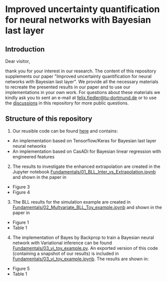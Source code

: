# Improved uncertainty quantification for neural networks with Bayesian last layer

## Introduction

Dear visitor, 

thank you for your interest in our research. The content of this repository supplements our paper "Improved uncertainty quantification for neural
networks with Bayesian last layer".
We provide all the necessary materials to recreate the presented results in our paper and to use our implementations in your own work. 
For questions about these materials we kindly ask you to sent an e-mail at [felix.fiedler@tu-dortmund.de](mailto:felix.fiedler@tu-dortmund.de) or to use the [discussions](https://github.com/4flixt/2022_Paper_BLL_LML/discussions) in this repository for more public questions.

## Structure of this repository

1. Our reusible code can be found [here](https://github.com/4flixt/2023_Paper_BLL_LML/tree/main/bll) and contains:
  - An implementation based on Tensorflow/Keras for Bayesian last layer neural networks
  - An implementation based on CasADi for Bayesian linear regression with engineered features
2. The results to investigate the enhanced extrapolation are created in the Jupyter notebook [Fundamentals/01_BLL_Inter_vs_Extrapolation.ipynb](https://github.com/4flixt/2022_Paper_BLL_LML/blob/main/Fundamentals/01_BLL_Inter_vs_Extrapolation.ipynb) and shown in the paper in
  - Figure 3
  - Figure 4
3. The BLL results for the simulation example are created in [Fundamentals/02_Multvariate_BLL_Toy_example.ipynb](https://github.com/4flixt/2022_Paper_BLL_LML/blob/main/Fundamentals/02_Multvariate_BLL_Toy_example.ipynb) and shown in the paper in 
  - Figure 1
  - Table 1
4. The implementation of Bayes by Backprop to train a Bayesian neural network with Variational inference can be found [Fundamentals/03_vi_toy_example.py](https://github.com/4flixt/2023_Paper_BLL_LML/blob/main/Fundamentals/03_vi_toy_example.py). An exported version of this code (containing a snapshot of our results) is included in [Fundamentals/03_vi_toy_example.ipynb](https://github.com/4flixt/2023_Paper_BLL_LML/blob/main/Fundamentals/03_vi_toy_example.ipynb). The results are shown in:
  - Figure 5
  - Table 1

  
